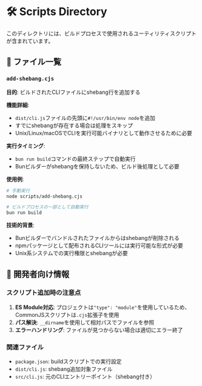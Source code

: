 # 🛠️ Scripts Directory

このディレクトリには、ビルドプロセスで使用されるユーティリティスクリプトが含まれています。

## 📁 ファイル一覧

### `add-shebang.cjs`

**目的**: ビルドされたCLIファイルにshebang行を追加する

**機能詳細**:
- `dist/cli.js`ファイルの先頭に`#!/usr/bin/env node`を追加
- すでにshebangが存在する場合は処理をスキップ
- Unix/Linux/macOSでCLIを実行可能バイナリとして動作させるために必要

**実行タイミング**: 
- `bun run build`コマンドの最終ステップで自動実行
- Bunビルダーがshebangを保持しないため、ビルド後処理として必要

**使用例**:
```bash
# 手動実行
node scripts/add-shebang.cjs

# ビルドプロセスの一部として自動実行
bun run build
```

**技術的背景**:
- Bunビルダーでバンドルされたファイルからはshebangが削除される
- npmパッケージとして配布されるCLIツールには実行可能な形式が必要
- Unix系システムでの実行権限とshebangが必要

## 🔧 開発者向け情報

### スクリプト追加時の注意点

1. **ES Module対応**: プロジェクトは`"type": "module"`を使用しているため、CommonJSスクリプトは`.cjs`拡張子を使用
2. **パス解決**: `__dirname`を使用して相対パスでファイルを参照
3. **エラーハンドリング**: ファイルが見つからない場合は適切にエラー終了

### 関連ファイル

- `package.json`: buildスクリプトでの実行設定
- `dist/cli.js`: shebang追加対象ファイル
- `src/cli.js`: 元のCLIエントリーポイント（shebang付き）